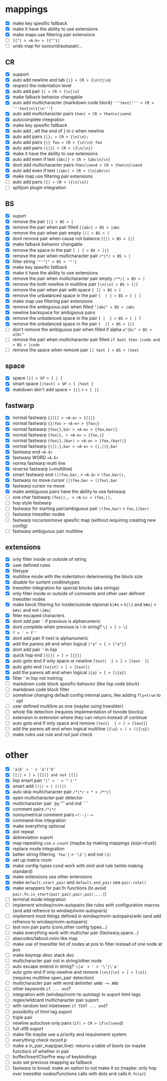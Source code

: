 # mappings
+ [x] make key spesific fallback
+ [x] make it have the ability to use extensions
+ [x] make maps use filtering pair extensions
+ [ ] `[{"| > <A-k> > [{""}]`
+ [ ] undo map for suround/autopair/...
## CR
+ [x] support
+ [x] auto add newline and tab `{|} > CR > {\n\t|\n}`
+ [x] respect the indentation level
+ [x] auto add pair `{| > CR > {\n|\n}`
+ [x] make falback behavior changable
+ [x] auto add multicharacter (markdown code block) `'''text|''' > CR > '''text\n\t|\n'''`)
+ [x] auto add multicharacter pairs `then| > CR > then\n|\nend`
+ [x] autocomplete integration
+ [x] make key spesific fallback
+ [x] auto add ; att the end of } in c when newline
+ [x] auto add pairs `{|}; > CR > {\n|\n};`
+ [x] auto add pairs `{|} foo > CR > {\n|\n} foo`
+ [x] auto add pairs `({|}) > CR > ({\n|\n})`
+ [x] make it have the ability to use extensions
+ [x] auto add even if text `{abc|} > CR > {abc\n|\n}`
+ [x] dont add multicharacter pairs `then|\nend > CR > then\n|\nend`
+ [x] auto add even if text `(|abc) > CR > (\n|abc\n)`
+ [x] make map use filtering pair extensions
+ [ ] auto add pairs `({| > CR > ({\n|\n})`
+ [ ] splitjoin plugin integration
## BS
+ [x] suport
+ [x] remove the pair `[|] > BS > |`
+ [x] remove the pair when pair filled `[|abc] > BS > |abc`
+ [x] remove the pair when pair empty `()| > BS > |`
+ [x] dont remove pair when cause not balance `[[|] > BS > [|]`
+ [x] make falback behavior changable
+ [x] remove the space in the pair `[ | ] > BS > [|]`
+ [x] remove the pair when multicharacter pair `/*|*/ > BS > |`
+ [x] filter string `'"'"|" > BS > '"'|`
+ [x] make key spesific fallback
+ [x] make it have the ability to use extensions
+ [x] remove the pair when multicharacter pair empty `/**/| > BS > |`
+ [x] remove the both newline in multiline pair `[\n|\n] > BS > [|]`
+ [x] remove the pair when pair with space `[ ]| > BS > |`
+ [x] remove the unbalanced space in the pair `[  | ] > BS > [ | ]`
+ [x] make map use filtering pair extensions
+ [x] remove the ambiguous pair when filled `"|abc" > BS > |abc`
+ [x] newline backspace for ambiguous pairs
+ [x] remove the unbalanced space in the pair `[ |  ] > BS > [ | ]`
+ [x] remove the unbalanced space in the pair `[  |] > BS > [|]`
+ [ ] don't remove the ambiguous pair when filled if alpha `a"|bc" > BS > a|bc"`
+ [ ] remove the pair when multicharacter pair filled `if bool then |code end > BS > |code`
+ [ ] remove the space when remove pair `[| text ] > BS > |text`
## space
+ [x] space `[|] > SP > [ | ]`
+ [x] smart space `[|text] > SP > [ |text ]`
+ [x] makdown don't add space `+ [|]` > `+ [ |]`
## fastwarp
+ [x] normal fastwarp `{|}[] > <A-e> > {[]|}`
+ [x] normal fastwarp `{}|foo > <A-e> > {foo|}`
+ [x] normal fastwarp `{foo|},bar > <A-e> > {foo,bar|}`
+ [x] normal fastwarp `{foo|}, > <A-e> > {foo,|}`
+ [x] normal fastwarp `{foo|},(bar) > <A-e> > {foo,(bar)|}`
+ [x] normal fastwarp `{(|),},bar > <A-e> > {(,|)},bar`
+ [x] fastwarp end  `<A-$>`
+ [x] fastwarp WORD `<A-E>`
+ [x] norma fastwarp multi line
+ [x] reverse fastwarp (+multiline)
+ [x] smart fastwarp end `(|)foo,bar,` > `<A-$>` > `(foo,bar|),`
+ [x] fastwarp no move cursor `(|)foo,bar > (|foo),bar`
+ [x] fastwarp cursor no move
+ [x] make ambiguous pairs have the ability to use fastwarp
+ [ ] one char fastwarp `(foo|),, > <A-L> > (foo,|),`
+ [ ] hop style fastwarp
+ [ ] fastwarp for starting pair/ambiguous pair `|(foo,bar)` > `foo,|(bar)`
+ [ ] fastwarp treesitter nodes
+ [ ] fastwarp nocursormove spesific map (without requiring creating new config)
+ [ ] fastwarp ambiguous pair multiline
## extensions
+ [x] only filter inside or outside of string
+ [x] user defined rules
+ [x] filetype
+ [x] multiline mode with the indentation determening the block size
+ [x] disable for surtent cmdlinetypes
+ [x] treesitter integration for special blocks (aka strings)
+ [x] only filter inside or outside of comments and other user defined treesitter nodes
+ [x] make block filtering for inside/outside otpional `b|#a` > `b|\1` and `b#a|` > `b#a|` and not `\1#a|`
+ [x] filter escaped characters
+ [x] dont add pair `'` if previous is alphanumeric
+ [x] dont complete when previous is \ in string? `\| > [ > \[`
+ [x] `f > ' > f''`
+ [x] dont add pair if next is alphanumeric
+ [x] add the parens att end when logical `|"a" > [ > ["a"|]`
+ [x] dont add pair `'` in lisp
+ [x] quick hop end `[{|}] > ] > [{}]|`
+ [x] auto goto end if only space or newline `[text|  ] > ] > [text  ]|`
+ [x] auto goto end `[te|xt] > ] > [text]|`
+ [x] add the parens att end when logical `|{a} > [ > [|{a}]`
+ [x] filter ' in lisp not instring
+ [ ] markdown code block spesific behavior (like lisp code block)
+ [ ] markdown code block filter
+ [ ] somehow changing default config internal pairs, like adding `fly=true` to `'` opt
+ [ ] user defined multiline as one (maybe using treesitter)
+ [ ] whole file detection (requires implementation of tsnode blocks)
+ [ ] extension in extension where they can return instead of continue
+ [ ] auto goto end if only space and remove `[text|  ] > ] > [text]|`
+ [ ] add the parens att end when logical multiline `|{\n} > ( > (|{\n})`
+ [ ] make rules use rule and not just check
# other
+ [x] `'a|b' > ' > 'a'|'b'`
+ [x] `[[|] > ] > [[]|] and not [[]|`
+ [x] lisp smart pair `"|" > ' > "'|'"`
+ [x] smart add `()|) > ) ())|)`
+ [x] auto skip multicharacter pair `/*|*/ > * > /**/|`
+ [x] open multicharacter-pair detector
+ [x] multicharacter pair `py ''' and md ````
+ [x] comment pairs `/*|*/`
+ [x] nonsymetrical comment pairs `<!--|-->`
+ [x] command-line integration
+ [x] make everything optional
+ [x] dot repeat
+ [x] abbreviation suport
+ [x] map repeating `vim.v.count` (maybe by making mappings {expr=true})
+ [x] replace mode integration
+ [x] better string filtering `'foo'|` > `'\1'|` and not `\1|`
+ [x] set up matrix room
+ [x] make config-types cond work with oinit and rule (while making standard)
+ [x] make extensions use other extensions
+ [x] make `default.start_pair` and `default.end_pair` use `pair.rule()`
+ [x] make wrappers for pair.fn functions (to avoid `pair.fn.is_start(pair.pair,pair.pair,...)`)
+ [ ] terminal mode integration
+ [ ] implement windwp/nvim-autopairs like rules with configuration macros (and add refrence to windwp/nvim-autopairs)
+ [ ] implement most things defined in windwp/nvim-autopairs/wiki (and add refrence to windwp/nvim-autopairs)
+ [ ] test non pair parts (core,other config types...)
+ [ ] make everything work with multichar pair (fastwarp,space...)
+ [ ] abecodes/tabout.nvim like map
+ [ ] make use of treesitter list of nodes at pos to filter instead of one node at pos
+ [ ] make keymap desc stack doc
+ [ ] multicharacter pair not in string/other node
+ [ ] auto escape extend in string?`'\|a' > ' > '\'|\'a'`
+ [ ] auto goto end if only newline and remove `[\n\t|\n] > ] > [\n]|` (requires multiline open_pair detection)
+ [ ] multicharacter pair with word delimiter `aAND ~= AND`
+ [ ] other keywords `if ... end`?
+ [ ] integration with (windwp/nvim-ts-autotag) to suport html tags
+ [ ] regex/wildcard multicharacter pair suport
+ [ ] with random text inbetween `if TEXT ... end`?
+ [ ] possibility of html tag suport
+ [ ] triple pair
+ [ ] newline autoclose only pairs (`if| > CR > if\n|\nend`)
+ [ ] full utf8 suport
+ [ ] make file maybe use a priority and requirement system
+ [ ] everything check mconf.p
+ [ ] make a in_pair_map(pair,line): returns a table of bools (or maybe function) of whether in pair
+ [ ] buffer/InsertCharPre way of keybindings
+ [ ] auto set previous imapping as fallback
+ [ ] fastwarp to broad: make an option to not make it so (maybe: only hop over treesitter nodes/functions calls with dots and calls `M.fn(a)`)
